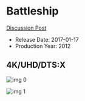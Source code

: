 # Battleship

[Discussion Post](https://www.avsforum.com/threads/bass-eq-for-filtered-movies.2995212/post-56793968)

* Release Date: 2017-01-17
* Production Year: 2012

## 4K/UHD/DTS:X

![img 0](https://i.imgur.com/B4ee8Zh.jpg)

![img 1](https://i.imgur.com/eSkQnZr.jpg)

